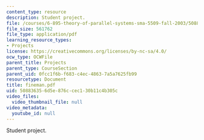 ```yaml
---
content_type: resource
description: Student project.
file: /courses/6-895-theory-of-parallel-systems-sma-5509-fall-2003/508836356d5e876ccec130b11c4b305c_fineman.pdf
file_size: 561762
file_type: application/pdf
learning_resource_types:
- Projects
license: https://creativecommons.org/licenses/by-nc-sa/4.0/
ocw_type: OCWFile
parent_title: Projects
parent_type: CourseSection
parent_uid: 0fcc1f6b-f683-c4ec-4863-7a5a7625fb99
resourcetype: Document
title: fineman.pdf
uid: 50883635-6d5e-876c-cec1-30b11c4b305c
video_files:
  video_thumbnail_file: null
video_metadata:
  youtube_id: null
---
```

Student project.